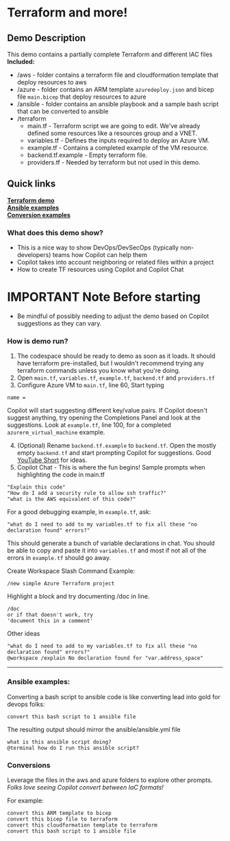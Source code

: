 # Terraform and more!

## Demo Description

This demo contains a partially complete Terraform and different IAC files
**Included:**

- /aws - folder contains a terraform file and cloudformation template that deploy resources to aws
- /azure - folder contains an ARM template `azuredeploy.json` and bicep file `main.bicep` that deploy resources to azure
- /ansible - folder contains an ansible playbook and a sample bash script that can be converted to ansible
- /terraform
  - main.tf - Terraform script we are going to edit. We've already defined some resources like a resources group and a VNET.
  - variables.tf - Defines the inputs required to deploy an Azure VM.
  - example.tf - Contains a completed example of the VM resource.
  - backend.tf.example - Empty terraform file.
  - providers.tf - Needed by terraform but not used in this demo.

## Quick links
[**Terraform demo**](https://github.com/abirismyname/copilot-terraform-ansible-iac-demo/blob/main/README.md#how-is-demo-run)  
[**Ansible examples**](https://github.com/abirismyname/copilot-terraform-ansible-iac-demo/tree/main?tab=readme-ov-file#ansible-examples)  
[**Conversion examples**](https://github.com/abirismyname/copilot-terraform-ansible-iac-demo/tree/main?tab=readme-ov-file#conversions)

### What does this demo show?

- This is a nice way to show DevOps/DevSecOps (typically non-developers) teams how Copilot can help them
- Copilot takes into account neighboring or related files within a project
- How to create TF resources using Copilot and Copilot Chat

# IMPORTANT Note Before starting

- Be mindful of possibly needing to adjust the demo based on Copilot suggestions as they can vary.

### How is demo run?

1. The codespace should be ready to demo as soon as it loads. It should have terraform pre-installed, but I wouldn't recommend trying any terraform commands unless you know what you're doing.
1. Open `main.tf`, `variables.tf`, `example.tf`, `backend.tf` and `providers.tf`
1. Configure Azure VM to `main.tf`, line 60, Start typing

```text
name = 
```

Copilot will start suggesting different key/value pairs. If Copilot doesn't suggest anything, try opening the Completions Panel and look at the suggestions. Look at `example.tf`, line 100, for a completed `azurerm_virtual_machine` example.  

4. (Optional) Rename `backend.tf.example` to `backend.tf`. Open the mostly empty `backend.tf` and start prompting Copilot for suggestions. Good [YouTube Short](https://www.youtube.com/shorts/76tNglWSLt8) for ideas.  
5. Copilot Chat - This is where the fun begins!
Sample prompts when highlighting the code in main.tf

```text
"Explain this code"
"How do I add a security rule to allow ssh traffic?"
"what is the AWS equivalent of this code?"
```

For a good debugging example, in `example.tf`, ask:

```text
"what do I need to add to my variables.tf to fix all these "no declaration found" errors?"
```
This should generate a bunch of variable declarations in chat. You should be able to copy and paste it into `variables.tf` and most if not all of the errors in `example.tf` should go away.

Create Workspace Slash Command Example:

```text
/new simple Azure Terraform project
```

Highlight a block and try documenting /doc in line. 

```text
/doc
or if that doesn't work, try
'document this in a comment'
```

Other ideas
```text
"what do I need to add to my variables.tf to fix all these "no declaration found" errors?"
@workspace /explain No declaration found for "var.address_space"
```

<hr>

### Ansible examples:  

Converting a bash script to ansible code is like converting lead into gold for devops folks:

```
convert this bash script to 1 ansible file
```

The resulting output should mirror the ansible/ansible.yml file

```text
what is this ansible script doing?
@terminal how do I run this ansible script?
```

### Conversions
Leverage the files in the aws and azure folders to explore other prompts. *Folks love seeing Copilot convert between IaC formats!*

For example:
```text
convert this ARM template to bicep
convert this bicep file to terraform
convert this cloudformation template to terraform
convert this bash script to 1 ansible file
```
